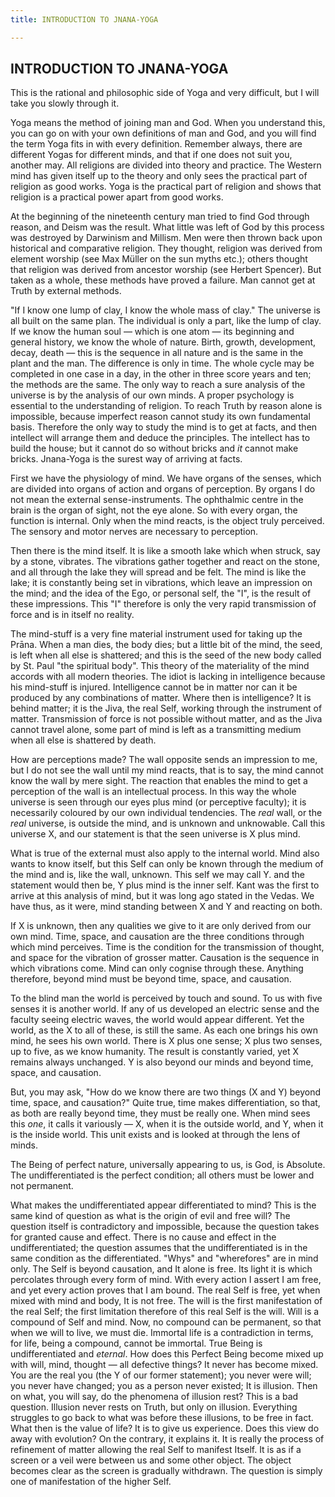 ```yaml
---
title: INTRODUCTION TO JNANA-YOGA

---
```





  

## INTRODUCTION TO JNANA-YOGA

This is the rational and philosophic side of Yoga and very difficult,
but I will take you slowly through it.

Yoga means the method of joining man and God. When you understand this,
you can go on with your own definitions of man and God, and you will
find the term Yoga fits in with every definition. Remember always, there
are different Yogas for different minds, and that if one does not suit
you, another may. All religions are divided into theory and practice.
The Western mind has given itself up to the theory and only sees the
practical part of religion as good works. Yoga is the practical part of
religion and shows that religion is a practical power apart from good
works.

At the beginning of the nineteenth century man tried to find God through
reason, and Deism was the result. What little was left of God by this
process was destroyed by Darwinism and Millism. Men were then thrown
back upon historical and comparative religion. They thought, religion
was derived from element worship (see Max Müller on the sun myths etc.);
others thought that religion was derived from ancestor worship (see
Herbert Spencer). But taken as a whole, these methods have proved a
failure. Man cannot get at Truth by external methods.

"If I know one lump of clay, I know the whole mass of clay." The
universe is all built on the same plan. The individual is only a part,
like the lump of clay. If we know the human soul — which is one atom —
its beginning and general history, we know the whole of nature. Birth,
growth, development, decay, death — this is the sequence in all nature
and is the same in the plant and the man. The difference is only in
time. The whole cycle may be completed in one case in a day, in the
other in three score years and ten; the methods are the same. The only
way to reach a sure analysis of the universe is by the analysis of our
own minds. A proper psychology is essential to the understanding of
religion. To reach Truth by reason alone is impossible, because
imperfect reason cannot study its own fundamental basis. Therefore the
only way to study the mind is to get at facts, and then intellect will
arrange them and deduce the principles. The intellect has to build the
house; but it cannot do so without bricks and *it* cannot make bricks.
Jnana-Yoga is the surest way of arriving at facts.

First we have the physiology of mind. We have organs of the senses,
which are divided into organs of action and organs of perception. By
organs I do not mean the external sense-instruments. The ophthalmic
centre in the brain is the organ of sight, not the eye alone. So with
every organ, the function is internal. Only when the mind reacts, is the
object truly perceived. The sensory and motor nerves are necessary to
perception.

Then there is the mind itself. It is like a smooth lake which when
struck, say by a stone, vibrates. The vibrations gather together and
react on the stone, and all through the lake they will spread and be
felt. The mind is like the lake; it is constantly being set in
vibrations, which leave an impression on the mind; and the idea of the
Ego, or personal self, the "I", is the result of these impressions. This
"I" therefore is only the very rapid transmission of force and is in
itself no reality.

The mind-stuff is a very fine material instrument used for taking up the
Prāna. When a man dies, the body dies; but a little bit of the mind, the
seed, is left when all else is shattered; and this is the seed of the
new body called by St. Paul "the spiritual body". This theory of the
materiality of the mind accords with all modern theories. The idiot is
lacking in intelligence because his mind-stuff is injured. Intelligence
cannot be in matter nor can it be produced by any combinations of
matter. Where then is intelligence? It is behind matter; it is the Jiva,
the real Self, working through the instrument of matter. Transmission of
force is not possible without matter, and as the Jiva cannot travel
alone, some part of mind is left as a transmitting medium when all else
is shattered by death.

How are perceptions made? The wall opposite sends an impression to me,
but I do not see the wall until my mind reacts, that is to say, the mind
cannot know the wall by mere sight. The reaction that enables the mind
to get a perception of the wall is an intellectual process. In this way
the whole universe is seen through our eyes plus mind (or perceptive
faculty); it is necessarily coloured by our own individual tendencies.
The *real* wall, or the *real* universe, is outside the mind, and is
unknown and unknowable. Call this universe X, and our statement is that
the seen universe is X plus mind.

What is true of the external must also apply to the internal world. Mind
also wants to know itself, but this Self can only be known through the
medium of the mind and is, like the wall, unknown. This self we may call
Y. and the statement would then be, Y plus mind is the inner self. Kant
was the first to arrive at this analysis of mind, but it was long ago
stated in the Vedas. We have thus, as it were, mind standing between X
and Y and reacting on both.

If X is unknown, then any qualities we give to it are only derived from
our own mind. Time, space, and causation are the three conditions
through which mind perceives. Time is the condition for the transmission
of thought, and space for the vibration of grosser matter. Causation is
the sequence in which vibrations come. Mind can only cognise through
these. Anything therefore, beyond mind must be beyond time, space, and
causation.

To the blind man the world is perceived by touch and sound. To us with
five senses it is another world. If any of us developed an electric
sense and the faculty seeing electric waves, the world would appear
different. Yet the world, as the X to all of these, is still the same.
As each one brings his own mind, he sees his own world. There is X plus
one sense; X plus two senses, up to five, as we know humanity. The
result is constantly varied, yet X remains always unchanged. Y is also
beyond our minds and beyond time, space, and causation.

But, you may ask, "How do we know there are two things (X and Y) beyond
time, space, and causation?" Quite true, time makes differentiation, so
that, as both are really beyond time, they must be really one. When mind
sees this *one*, it calls it variously — X, when it is the outside
world, and Y, when it is the inside world. This unit exists and is
looked at through the lens of minds.

The Being of perfect nature, universally appearing to us, is God, is
Absolute. The undifferentiated is the perfect condition; all others must
be lower and not permanent.

What makes the undifferentiated appear differentiated to mind? This is
the same kind of question as what is the origin of evil and free will?
The question itself is contradictory and impossible, because the
question takes for granted cause and effect. There is no cause and
effect in the undifferentiated; the question assumes that the
undifferentiated is in the same condition as the differentiated. "Whys"
and "wherefores" are in mind only. The Self is beyond causation, and It
alone is free. Its light it is which percolates through every form of
mind. With every action I assert I am free, and yet every action proves
that I am bound. The real Self is free, yet when mixed with mind and
body, It is not free. The will is the first manifestation of the real
Self; the first limitation therefore of this real Self is the will. Will
is a compound of Self and mind. Now, no compound can be permanent, so
that when we will to live, we must die. Immortal life is a contradiction
in terms, for life, being a compound, cannot be immortal. True Being is
undifferentiated and *eternal*. How does this Perfect Being become mixed
up with will, mind, thought — all defective things? It never has become
mixed. You are the real you (the Y of our former statement); you never
were will; you never have changed; you as a person never existed; It is
illusion. Then on what, you will say, do the phenomena of illusion rest?
This is a bad question. Illusion never rests on Truth, but only on
illusion. Everything struggles to go back to what was before these
illusions, to be free in fact. What then is the value of life? It is to
give us experience. Does this view do away with evolution? On the
contrary, it explains it. It is really the process of refinement of
matter allowing the real Self to manifest Itself. It is as if a screen
or a veil were between us and some other object. The object becomes
clear as the screen is gradually withdrawn. The question is simply one
of manifestation of the higher Self.


